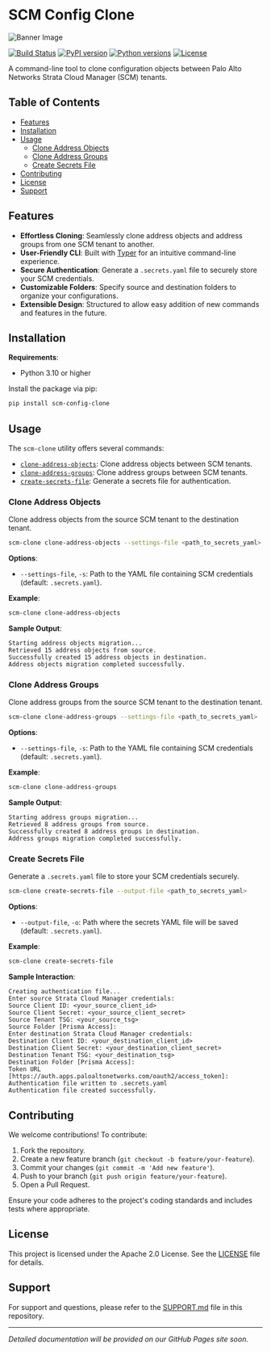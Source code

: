 # SCM Config Clone

![Banner Image](https://raw.githubusercontent.com/yourusername/scm-config-clone/main/assets/logo.svg)

[![Build Status](https://github.com/yourusername/scm-config-clone/actions/workflows/ci.yml/badge.svg)](https://github.com/yourusername/scm-config-clone/actions/workflows/ci.yml)
[![PyPI version](https://badge.fury.io/py/scm-config-clone.svg)](https://badge.fury.io/py/scm-config-clone)
[![Python versions](https://img.shields.io/pypi/pyversions/scm-config-clone.svg)](https://pypi.org/project/scm-config-clone/)
[![License](https://img.shields.io/github/license/yourusername/scm-config-clone.svg)](https://github.com/yourusername/scm-config-clone/blob/main/LICENSE)

A command-line tool to clone configuration objects between Palo Alto Networks Strata Cloud Manager (SCM) tenants.

## Table of Contents

- [Features](#features)
- [Installation](#installation)
- [Usage](#usage)
  - [Clone Address Objects](#clone-address-objects)
  - [Clone Address Groups](#clone-address-groups)
  - [Create Secrets File](#create-secrets-file)
- [Contributing](#contributing)
- [License](#license)
- [Support](#support)

## Features

- **Effortless Cloning**: Seamlessly clone address objects and address groups from one SCM tenant to another.
- **User-Friendly CLI**: Built with [Typer](https://typer.tiangolo.com/) for an intuitive command-line experience.
- **Secure Authentication**: Generate a `.secrets.yaml` file to securely store your SCM credentials.
- **Customizable Folders**: Specify source and destination folders to organize your configurations.
- **Extensible Design**: Structured to allow easy addition of new commands and features in the future.

## Installation

**Requirements**:

- Python 3.10 or higher

Install the package via pip:

```bash
pip install scm-config-clone
```

## Usage

The `scm-clone` utility offers several commands:

- [`clone-address-objects`](#clone-address-objects): Clone address objects between SCM tenants.
- [`clone-address-groups`](#clone-address-groups): Clone address groups between SCM tenants.
- [`create-secrets-file`](#create-secrets-file): Generate a secrets file for authentication.

### Clone Address Objects

Clone address objects from the source SCM tenant to the destination tenant.

```bash
scm-clone clone-address-objects --settings-file <path_to_secrets_yaml>
```

**Options**:

- `--settings-file`, `-s`: Path to the YAML file containing SCM credentials (default: `.secrets.yaml`).

**Example**:

```bash
scm-clone clone-address-objects
```

**Sample Output**:

```
Starting address objects migration...
Retrieved 15 address objects from source.
Successfully created 15 address objects in destination.
Address objects migration completed successfully.
```

### Clone Address Groups

Clone address groups from the source SCM tenant to the destination tenant.

```bash
scm-clone clone-address-groups --settings-file <path_to_secrets_yaml>
```

**Options**:

- `--settings-file`, `-s`: Path to the YAML file containing SCM credentials (default: `.secrets.yaml`).

**Example**:

```bash
scm-clone clone-address-groups
```

**Sample Output**:

```
Starting address groups migration...
Retrieved 8 address groups from source.
Successfully created 8 address groups in destination.
Address groups migration completed successfully.
```

### Create Secrets File

Generate a `.secrets.yaml` file to store your SCM credentials securely.

```bash
scm-clone create-secrets-file --output-file <path_to_secrets_yaml>
```

**Options**:

- `--output-file`, `-o`: Path where the secrets YAML file will be saved (default: `.secrets.yaml`).

**Example**:

```bash
scm-clone create-secrets-file
```

**Sample Interaction**:

```
Creating authentication file...
Enter source Strata Cloud Manager credentials:
Source Client ID: <your_source_client_id>
Source Client Secret: <your_source_client_secret>
Source Tenant TSG: <your_source_tsg>
Source Folder [Prisma Access]:
Enter destination Strata Cloud Manager credentials:
Destination Client ID: <your_destination_client_id>
Destination Client Secret: <your_destination_client_secret>
Destination Tenant TSG: <your_destination_tsg>
Destination Folder [Prisma Access]:
Token URL [https://auth.apps.paloaltonetworks.com/oauth2/access_token]:
Authentication file written to .secrets.yaml
Authentication file created successfully.
```

## Contributing

We welcome contributions! To contribute:

1. Fork the repository.
2. Create a new feature branch (`git checkout -b feature/your-feature`).
3. Commit your changes (`git commit -m 'Add new feature'`).
4. Push to your branch (`git push origin feature/your-feature`).
5. Open a Pull Request.

Ensure your code adheres to the project's coding standards and includes tests where appropriate.

## License

This project is licensed under the Apache 2.0 License. See the [LICENSE](./LICENSE) file for details.

## Support

For support and questions, please refer to the [SUPPORT.md](./SUPPORT.md) file in this repository.

---

*Detailed documentation will be provided on our GitHub Pages site soon.*